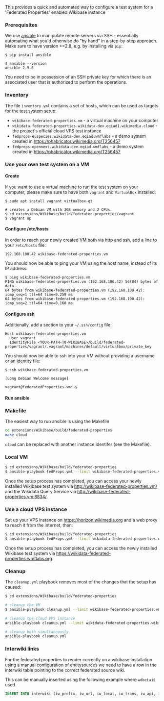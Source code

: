 This provides a quick and automated way to configure a test system for a 'Federated Properties' enabled Wikibase instance

### Prerequisites

We use [ansible](https://docs.ansible.com/ansible/latest/index.html) to manipulate remote servers via SSH - essentially automating what you'd otherwise do "by hand" in a step-by-step approach. Make sure to have version >=2.8, e.g. by installing via `pip`:
```
$ pip install ansible

$ ansible --version
ansible 2.9.6
```

You need to be in possession of an SSH private key for which there is an associated user that is authorized to perform the operations.

### Inventory

The file `inventory.yml` contains a set of hosts, which can be used as targets for the test system setup:
 * `wikibase-federated-properties.vm` - a virtual machine on your computer
 * `wikidata-federated-properties.wikidata-dev.eqiad1.wikimedia.cloud` - the project's official cloud VPS test instance
 * `fedprops-euspecies.wikidata-dev.eqiad.wmflabs` - a demo system created in https://phabricator.wikimedia.org/T256457
 * `fedprops-opennext.wikidata-dev.eqiad.wmflabs` - a demo system created in https://phabricator.wikimedia.org/T256457

### Use your own test system on a VM
#### Create

If you want to use a virtual machine to run the test system on your computer, please make sure to have both `vagrant` and `VirtualBox` installed:
```
$ sudo apt install vagrant virtualbox-qt

# creates a Debian VM with 3GB memory and 2 CPUs.
$ cd extensions/Wikibase/build/federated-properties/vagrant
$ vagrant up
```

#### Configure /etc/hosts
In order to reach your newly created VM both via http and ssh, add a line to your `/etc/hosts` file:
```
192.168.100.42 wikibase-federated-properties.vm
```
You should now be able to ping your VM using the host name, instead of its IP address:
```
$ ping wikibase-federated-properties.vm
PING wikibase-federated-properties.vm (192.168.100.42) 56(84) bytes of data.
64 bytes from wikibase-federated-properties.vm (192.168.100.42): icmp_seq=1 ttl=64 time=0.259 ms
64 bytes from wikibase-federated-properties.vm (192.168.100.42): icmp_seq=2 ttl=64 time=0.160 ms
```

#### Configure ssh

Additionally, add a section to your `~/.ssh/config` file:
```
Host wikibase-federated-properties.vm
  User vagrant
  IdentityFile <YOUR-PATH-TO-WIKIBASE>/build/federated-properties/vagrant/.vagrant/machines/default/virtualbox/private_key
```
You should now be able to ssh into your VM without providing a username or an identity file:
```
$ ssh wikibase-federated-properties.vm

[Long Debian Welcome message]

vagrant@federatedProperties-vm:~$
```

#### Run ansible

### Makefile

The easiest way to run ansible is using the Makefile
```sh
cd extensions/Wikibase/build/federated-properties
make cloud
```

`cloud` can be replaced with another instance identifer (see the Makefile).

### Local VM

```sh
$ cd extensions/Wikibase/build/federated-properties
$ ansible-playbook fedProps.yml --limit wikibase-federated-properties.vm
```
Once the setup process has completed, you can access your newly installed Wikibase test system via http://wikibase-federated-properties.vm/ and the Wikidata Query Service via http://wikibase-federated-properties.vm:8834/.

### Use a cloud VPS instance

Set up your VPS instance on https://horizon.wikimedia.org and a web proxy to reach it from the internet, then:
```sh
$ cd extensions/Wikibase/build/federated-properties
$ ansible-playbook fedProps.yml --limit wikidata-federated-properties.wikidata-dev.eqiad1.wikimedia.cloud
```

Once the setup process has completed, you can access the newly installed Wikibase test system via https://wikidata-federated-properties.wmflabs.org.

### Cleanup

The `cleanup.yml` playbook removes most of the changes that the setup has caused:

```sh
$ cd extensions/Wikibase/build/federated-properties

# cleanup the VM
$ ansible-playbook cleanup.yml --limit wikibase-federated-properties.vm

# cleanup the cloud VPS instance
ansible-playbook cleanup.yml --limit wikidata-federated-properties.wikidata-dev.eqiad1.wikimedia.cloud

# cleanup both simultaneously
ansible-playbook cleanup.yml
```

### Interwiki links

For the federated properties to render correctly on a wikibase installation using a manual configuration of entitysources we need to have a row in the interwiki table pointing to the correct federated source wiki.

This can be manually inserted using the following example where ```wdbeta``` is used.

```sql
INSERT INTO interwiki (iw_prefix, iw_url, iw_local, iw_trans, iw_api, iw_wikiid) VALUES ('wdbeta', 'https://wikidata.beta.wmflabs.org/wiki/$1', 0, 0, 'https://wikidata.beta.wmflabs.org/w/api.php', '');
```

